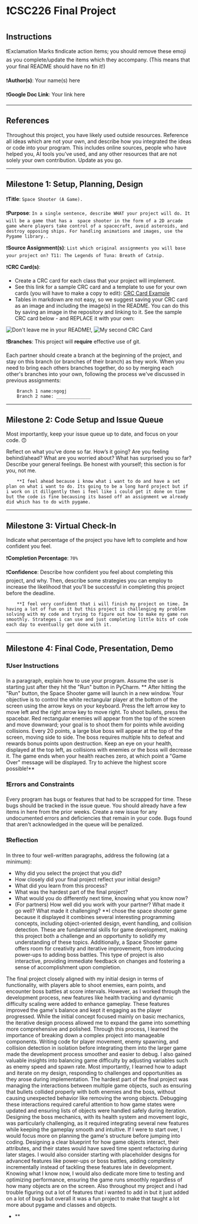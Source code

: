 # ❗CSC226 Final Project

## Instructions

❗️Exclamation Marks ❗️indicate action items; you should remove these emoji as you complete/update the items which 
  they accompany. (This means that your final README should have no ❗️in it!)

❗️**Author(s)**: Your name(s) here

❗️**Google Doc Link**: Your link here

---

## References 
Throughout this project, you have likely used outside resources. Reference all ideas which are not your own, 
and describe how you integrated the ideas or code into your program. This includes online sources, people who have 
helped you, AI tools you've used, and any other resources that are not solely your own contribution. Update as you go.

---

## Milestone 1: Setup, Planning, Design

❗️**Title**: `Space Shooter (A Game).`

❗**Purpose**: `In a single sentence, describe WHAT your project will do. It will be a game that has a  space shooter in the form of a 2D arcade game where players take control of a spacecraft, avoid asteroids, and destroy opposing ships. For handling animations and images, use the Pygame library..`

❗️**Source Assignment(s)**: `List which original assignments you will base your project on? T11: The Legends of Tuna: Breath of Catnip.`

❗️**CRC Card(s)**:
  - Create a CRC card for each class that your project will implement.
  - See this link for a sample CRC card and a template to use for your own cards (you will have to make a copy to edit):
    [CRC Card Example](https://docs.google.com/document/d/1JE_3Qmytk_JGztRqkPXWACJwciPH61VCx3idIlBCVFY/edit?usp=sharing)
  - Tables in markdown are not easy, so we suggest saving your CRC card as an image and including the image(s) in the 
    README. You can do this by saving an image in the repository and linking to it. See the sample CRC card below - 
    and REPLACE it with your own:
  
![Don't leave me in your README!](image/Geez.png ), ![My second CRC Card](image/geezpt2.png)


❗️**Branches**: This project will **require** effective use of git. 

Each partner should create a branch at the beginning of the project, and stay on this branch (or branches of their 
branch) as they work. When you need to bring each others branches together, do so by merging each other's branches 
into your own, following the process we've discussed in previous assignments: 

```
    Branch 1 name:ngogj
    Branch 2 name: _____________
```
---

## Milestone 2: Code Setup and Issue Queue

Most importantly, keep your issue queue up to date, and focus on your code. 🙃

Reflect on what you’ve done so far. How’s it going? Are you feeling behind/ahead? What are you worried about? 
What has surprised you so far? Describe your general feelings. Be honest with yourself; this section is for you, not me.

```
    **I feel ahead because i know what i want to do and have a set plan on what i want to do. Its going to be a long hard project but if i work on it dillgently then i feel like i could get it done on time but the code is fine becausing its based off an assignment we already did which has to do with pygame.
```

---

## Milestone 3: Virtual Check-In

Indicate what percentage of the project you have left to complete and how confident you feel. 

❗️**Completion Percentage**: `70%`

❗️**Confidence**: Describe how confident you feel about completing this project, and why. Then, describe some 
  strategies you can employ to increase the likelihood that you'll be successful in completing this project 
  before the deadline.

```
    **I feel very confident that i will finish my project on time. Im having a lot of fun on it but this project is challenging my problem solving with my code and trying to figure out how to make my game run smoothly. Strateges i can use and just completing little bits of code each day to eventually get done with it.
```

---

## Milestone 4: Final Code, Presentation, Demo

### ❗User Instructions
In a paragraph, explain how to use your program. Assume the user is starting just after they hit the "Run" button 
in PyCharm. 
**
After hitting the "Run" button, the Space Shooter game will launch in a new window. Your objective is to control the white rectangular player at the bottom of the screen using the arrow keys on your keyboard. Press the left arrow key to move left and the right arrow key to move right. To shoot bullets, press the spacebar. Red rectangular enemies will appear from the top of the screen and move downward; your goal is to shoot them for points while avoiding collisions. Every 20 points, a large blue boss will appear at the top of the screen, moving side to side. The boss requires multiple hits to defeat and rewards bonus points upon destruction. Keep an eye on your health, displayed at the top left, as collisions with enemies or the boss will decrease it. The game ends when your health reaches zero, at which point a "Game Over" message will be displayed. Try to achieve the highest score possible!**
### ❗Errors and Constraints
Every program has bugs or features that had to be scrapped for time. These bugs should be tracked in the issue queue. 
You should already have a few items in here from the prior weeks. Create a new issue for any undocumented errors and 
deficiencies that remain in your code. Bugs found that aren't acknowledged in the queue will be penalized.

### ❗Reflection
In three to four well-written paragraphs, address the following (at a minimum):
- Why did you select the project that you did?
- How closely did your final project reflect your initial design?
- What did you learn from this process?
- What was the hardest part of the final project?
- What would you do differently next time, knowing what you know now?
- (For partners) How well did you work with your partner? What made it go well? What made it challenging?
**I chose the space shooter game because it displayed it combines several interesting programming concepts, including object-oriented design, event handling, and collision detection. These are fundamental skills for game development, making this project both a challenge and an opportunity to solidify my understanding of these topics. Additionally, a Space Shooter game offers room for creativity and iterative improvement, from introducing power-ups to adding boss battles. This type of project is also interactive, providing immediate feedback on changes and fostering a sense of accomplishment upon completion.

The final project closely aligned with my initial design in terms of functionality, with players able to shoot enemies, earn points, and encounter boss battles at score intervals. However, as I worked through the development process, new features like health tracking and dynamic difficulty scaling were added to enhance gameplay. These features improved the game's balance and kept it engaging as the player progressed. While the initial concept focused mainly on basic mechanics, the iterative design process allowed me to expand the game into something more comprehensive and polished.
Through this process, I learned the importance of breaking down a complex project into manageable components. Writing code for player movement, enemy spawning, and collision detection in isolation before integrating them into the larger game made the development process smoother and easier to debug. I also gained valuable insights into balancing game difficulty by adjusting variables such as enemy speed and spawn rate. Most importantly, I learned how to adapt and iterate on my design, responding to challenges and opportunities as they arose during implementation.
The hardest part of the final project was managing the interactions between multiple game objects, such as ensuring that bullets collided properly with both enemies and the boss, without causing unexpected behavior like removing the wrong objects. Debugging these interactions required careful attention to how game states were updated and ensuring lists of objects were handled safely during iteration. Designing the boss mechanics, with its health system and movement logic, was particularly challenging, as it required integrating several new features while keeping the gameplay smooth and intuitive.
If I were to start over, I would focus more on planning the game's structure before jumping into coding. Designing a clear blueprint for how game objects interact, their attributes, and their states would have saved time spent refactoring during later stages. I would also consider starting with placeholder designs for advanced features like power-ups or boss battles, adding complexity incrementally instead of tackling these features late in development. Knowing what I know now, I would also dedicate more time to testing and optimizing performance, ensuring the game runs smoothly regardless of how many objects are on the screen.
Also throughout my project and i had trouble figuring out a lot of features that i wanted to add in but it just added on a lot of bugs but overall it was a fun project to make that taught a lot more about pygame and classes and objects.
- **